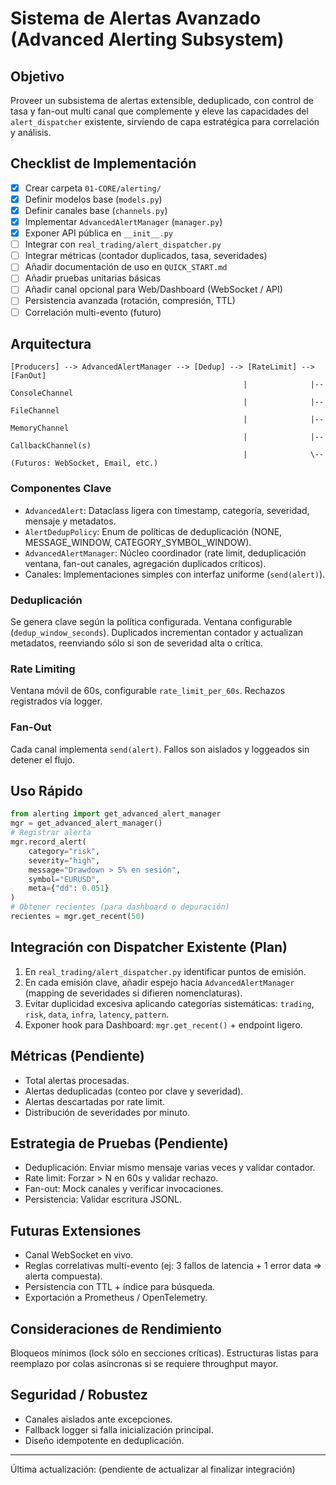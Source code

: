 # Sistema de Alertas Avanzado (Advanced Alerting Subsystem)

## Objetivo
Proveer un subsistema de alertas extensible, deduplicado, con control de tasa y fan-out multi canal que complemente y eleve las capacidades del `alert_dispatcher` existente, sirviendo de capa estratégica para correlación y análisis.

## Checklist de Implementación
- [x] Crear carpeta `01-CORE/alerting/`
- [x] Definir modelos base (`models.py`)
- [x] Definir canales base (`channels.py`)
- [x] Implementar `AdvancedAlertManager` (`manager.py`)
- [x] Exponer API pública en `__init__.py`
- [ ] Integrar con `real_trading/alert_dispatcher.py`
- [ ] Integrar métricas (contador duplicados, tasa, severidades)
- [ ] Añadir documentación de uso en `QUICK_START.md`
- [ ] Añadir pruebas unitarias básicas
- [ ] Añadir canal opcional para Web/Dashboard (WebSocket / API)
- [ ] Persistencia avanzada (rotación, compresión, TTL)
- [ ] Correlación multi-evento (futuro)

## Arquitectura
```
[Producers] --> AdvancedAlertManager --> [Dedup] --> [RateLimit] --> [FanOut]
                                                    |              |-- ConsoleChannel
                                                    |              |-- FileChannel
                                                    |              |-- MemoryChannel
                                                    |              |-- CallbackChannel(s)
                                                    |              \-- (Futuros: WebSocket, Email, etc.)
```

### Componentes Clave
- `AdvancedAlert`: Dataclass ligera con timestamp, categoría, severidad, mensaje y metadatos.
- `AlertDedupPolicy`: Enum de políticas de deduplicación (NONE, MESSAGE_WINDOW, CATEGORY_SYMBOL_WINDOW).
- `AdvancedAlertManager`: Núcleo coordinador (rate limit, deduplicación ventana, fan-out canales, agregación duplicados críticos).
- Canales: Implementaciones simples con interfaz uniforme (`send(alert)`).

### Deduplicación
Se genera clave según la política configurada. Ventana configurable (`dedup_window_seconds`). Duplicados incrementan contador y actualizan metadatos, reenviando sólo si son de severidad alta o crítica.

### Rate Limiting
Ventana móvil de 60s, configurable `rate_limit_per_60s`. Rechazos registrados vía logger.

### Fan-Out
Cada canal implementa `send(alert)`. Fallos son aislados y loggeados sin detener el flujo.

## Uso Rápido
```python
from alerting import get_advanced_alert_manager
mgr = get_advanced_alert_manager()
# Registrar alerta
mgr.record_alert(
    category="risk",
    severity="high",
    message="Drawdown > 5% en sesión",
    symbol="EURUSD",
    meta={"dd": 0.051}
)
# Obtener recientes (para dashboard o depuración)
recientes = mgr.get_recent(50)
```

## Integración con Dispatcher Existente (Plan)
1. En `real_trading/alert_dispatcher.py` identificar puntos de emisión.
2. En cada emisión clave, añadir espejo hacia `AdvancedAlertManager` (mapping de severidades si difieren nomenclaturas).
3. Evitar duplicidad excesiva aplicando categorías sistemáticas: `trading`, `risk`, `data`, `infra`, `latency`, `pattern`.
4. Exponer hook para Dashboard: `mgr.get_recent()` + endpoint ligero.

## Métricas (Pendiente)
- Total alertas procesadas.
- Alertas deduplicadas (conteo por clave y severidad).
- Alertas descartadas por rate limit.
- Distribución de severidades por minuto.

## Estrategia de Pruebas (Pendiente)
- Deduplicación: Enviar mismo mensaje varias veces y validar contador.
- Rate limit: Forzar > N en 60s y validar rechazo.
- Fan-out: Mock canales y verificar invocaciones.
- Persistencia: Validar escritura JSONL.

## Futuras Extensiones
- Canal WebSocket en vivo.
- Reglas correlativas multi-evento (ej: 3 fallos de latencia + 1 error data => alerta compuesta).
- Persistencia con TTL + índice para búsqueda.
- Exportación a Prometheus / OpenTelemetry.

## Consideraciones de Rendimiento
Bloqueos mínimos (lock sólo en secciones críticas). Estructuras listas para reemplazo por colas asíncronas si se requiere throughput mayor.

## Seguridad / Robustez
- Canales aislados ante excepciones.
- Fallback logger si falla inicialización principal.
- Diseño idempotente en deduplicación.

---
Última actualización: (pendiente de actualizar al finalizar integración)
